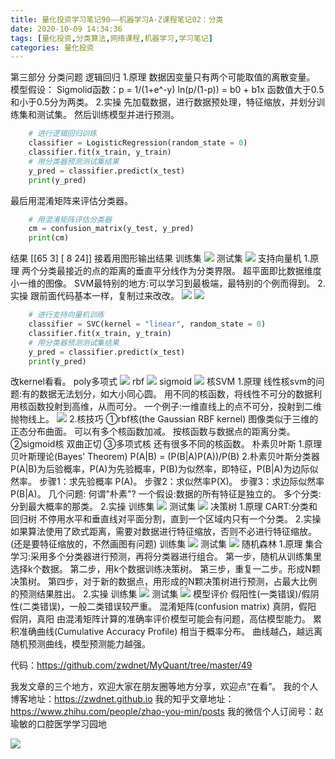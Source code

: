 ```yaml
---
title: 量化投资学习笔记90——机器学习A-Z课程笔记02：分类
date: 2020-10-09 14:34:36
tags: [量化投资,分类算法,网络课程,机器学习,学习笔记]
categories: 量化投资
---
```

第三部分 分类问题
逻辑回归
1.原理
数据因变量只有两个可能取值的离散变量。
模型假设：
Sigmolid函数：p = 1/(1+e^-y)
ln(p/(1-p)) = b0 + b1x
函数值大于0.5和小于0.5分为两类。
2.实操
先加载数据，进行数据预处理，特征缩放，并划分训练集和测试集。
然后训练模型并进行预测。
```python
    # 进行逻辑回归训练
    classifier = LogisticRegression(random_state = 0)
    classifier.fit(x_train, y_train)
    # 用分类器预测测试集结果
    y_pred = classifier.predict(x_test)
    print(y_pred)
```
最后用混淆矩阵来评估分类器。
```python
    # 用混淆矩阵评估分类器    
    cm = confusion_matrix(y_test, y_pred)
    print(cm)
```
结果
[[65 3] 
 [ 8 24]]
接着用图形输出结果
训练集
![](https://zymblog-1258069789.cos.ap-chengdu.myqcloud.com/blog0178-QTLearn/63/01.png)
测试集
![](https://zymblog-1258069789.cos.ap-chengdu.myqcloud.com/blog0178-QTLearn/63/02.png)
支持向量机
1.原理
两个分类最接近的点的距离的垂直平分线作为分类界限。
超平面即比数据维度小一维的图像。
SVM最特别的地方:可以学习到最极端，最特别的个例而得到。
2.实操
跟前面代码基本一样，复制过来改改。
![](https://zymblog-1258069789.cos.ap-chengdu.myqcloud.com/blog0178-QTLearn/63/03.png)
![](https://zymblog-1258069789.cos.ap-chengdu.myqcloud.com/blog0178-QTLearn/63/04.png)
```python
    # 进行支持向量机训练
    classifier = SVC(kernel = "linear", random_state = 0)
    classifier.fit(x_train, y_train)
    # 用分类器预测测试集结果
    y_pred = classifier.predict(x_test)
    print(y_pred)
```
改kernel看看。
poly多项式
![](https://zymblog-1258069789.cos.ap-chengdu.myqcloud.com/blog0178-QTLearn/63/05.png)
rbf
![](https://zymblog-1258069789.cos.ap-chengdu.myqcloud.com/blog0178-QTLearn/63/06.png)
sigmoid
![](https://zymblog-1258069789.cos.ap-chengdu.myqcloud.com/blog0178-QTLearn/63/07.png)
核SVM
1.原理
线性核svm的问题:有的数据无法划分，如大小同心圆。
用不同的核函数，将线性不可分的数据利用核函数投射到高维，从而可分。
一个例子:一维直线上的点不可分，投射到二维抛物线上。
![](https://zymblog-1258069789.cos.ap-chengdu.myqcloud.com/blog0178-QTLearn/63/08.png)
2.核技巧
①rbf核(the Gaussian RBF kernel)
图像类似于三维的正态分布曲面。
可以有多个核函数加减。
按核函数与数据点的距离分类。
②sigmoid核
双曲正切
③多项式核
还有很多不同的核函数。
朴素贝叶斯
1.原理
贝叶斯理论(Bayes' Theorem)
P(A|B) = (P(B|A)P(A))/P(B)
2.朴素贝叶斯分类器
P(A|B)为后验概率，P(A)为先验概率，P(B)为似然率，即特征，P(B|A)为边际似然率。
步骤1：求先验概率 P(A)。
步骤2：求似然率P(X)。
步骤3：求边际似然率P(B|A)。
几个问题:
何谓"朴素"?
一个假设:数据的所有特征是独立的。
多个分类:分到最大概率的那类。
2.实操
训练集
![](https://zymblog-1258069789.cos.ap-chengdu.myqcloud.com/blog0178-QTLearn/63/09.png)
测试集
![](https://zymblog-1258069789.cos.ap-chengdu.myqcloud.com/blog0178-QTLearn/63/10.png)
决策树
1.原理
CART:分类和回归树
不停用水平和垂直线对平面分割，直到一个区域内只有一个分类。
2.实操
如果算法使用了欧式距离，需要对数据进行特征缩放，否则不必进行特征缩放。
(还是要特征缩放的，不然画图有问题)
训练集
![](https://zymblog-1258069789.cos.ap-chengdu.myqcloud.com/blog0178-QTLearn/63/11.png)
测试集
![](https://zymblog-1258069789.cos.ap-chengdu.myqcloud.com/blog0178-QTLearn/63/12.png)
随机森林
1.原理
集合学习:采用多个分类器进行预测，再将分类器进行组合。
第一步，随机从训练集里选择k个数据。
第二步，用k个数据训练决策树。
第三步，重复一二步。形成N颗决策树。
第四步，对于新的数据点，用形成的N颗决策树进行预测，占最大比例的预测结果胜出。
2.实操
训练集
![](https://zymblog-1258069789.cos.ap-chengdu.myqcloud.com/blog0178-QTLearn/63/13.png)
测试集
![](https://zymblog-1258069789.cos.ap-chengdu.myqcloud.com/blog0178-QTLearn/63/14.png)
模型评价
假阳性(一类错误)/假阴性(二类错误)，一般二类错误较严重。
混淆矩阵(confusion matrix)
真阴，假阳
假阴，真阳
由混淆矩阵计算的准确率评价模型可能会有问题，高估模型能力。
累积准确曲线(Cumulative Accuracy Profile)
相当于概率分布。
曲线越凸，越远离随机预测曲线，模型预测能力越强。

代码：https://github.com/zwdnet/MyQuant/tree/master/49


我发文章的三个地方，欢迎大家在朋友圈等地方分享，欢迎点“在看”。
我的个人博客地址：https://zwdnet.github.io
我的知乎文章地址： https://www.zhihu.com/people/zhao-you-min/posts
我的微信个人订阅号：赵瑜敏的口腔医学学习园地


![](https://zymblog-1258069789.cos.ap-chengdu.myqcloud.com/other/wx.jpg)
